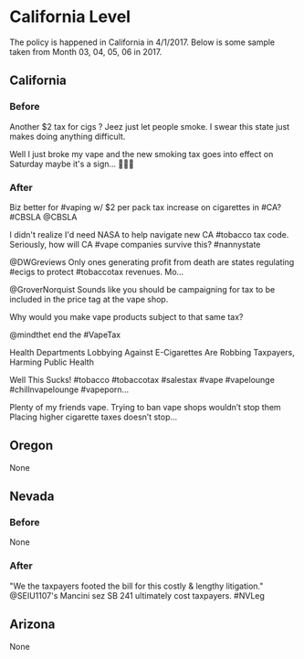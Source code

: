 # California Level
The policy is happened in California in 4/1/2017. Below is some sample taken from Month 03, 04, 05, 06 in 2017.

## California
### Before
Another $2 tax for cigs ? Jeez just let people smoke. I swear this state just makes doing anything difficult.

Well I just broke my vape and the new smoking tax goes into effect on Saturday maybe it's a sign... 🙁🙄😒


### After
Biz better for #vaping w/ $2 per pack tax increase on cigarettes in #CA? #CBSLA @CBSLA 

I didn't realize I'd need NASA to help navigate new CA #tobacco tax code. Seriously, how will CA #vape companies survive this? #nannystate

@DWGreviews Only ones generating profit from death are states regulating #ecigs to protect #tobaccotax revenues. Mo… 

@GroverNorquist Sounds like you should be campaigning for tax to be included in the price tag at the vape shop.

Why would you make vape products subject to that same tax?

@mindthet end the #VapeTax

Health Departments Lobbying Against E-Cigarettes Are Robbing Taxpayers, Harming Public Health 

Well This Sucks! #tobacco #tobaccotax #salestax #vape #vapelounge #chillnvapelounge #vapeporn…

Plenty of my friends vape. Trying to ban vape shops wouldn’t stop them
Placing higher cigarette taxes doesn’t stop… 


## Oregon
None

## Nevada
### Before
None
### After
"We the taxpayers footed the bill for this costly &amp; lengthy litigation." @SEIU1107's Mancini sez SB 241 ultimately cost taxpayers. #NVLeg

## Arizona
None






